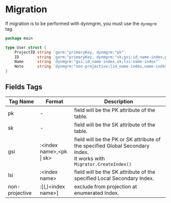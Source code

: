 # Migration

If migration is to be performed with dynmgrm, you must use the `dynmgrm` tag.

```.go
package main

type User struct {
	ProjectID string `gorm:"primaryKey, dynmgrm:"pk"`
	ID        string `gorm:"primaryKey, dynmgrm:"sk;gsi:id_name-index,pk"`
	Name      string `dynmgrm:"gsi:id_name-index,sk;lsi:name-index"`
	Note      string `dynmgrm:"non-projective:[id_name-index,name-index]"`
}
```

## Fields Tags

| Tag Name       | Format                      | Description                                                                                                              |
|----------------|-----------------------------|--------------------------------------------------------------------------------------------------------------------------|
| pk             | -                           | field will be the PK attribute of the table.                                                                             |
| sk             | -                           | field will be the SK attribute of the table.                                                                             |
| gsi            | :\<index name\>,<pk \| sk\> | field will be the PK or SK attribute of the specified Global Secondary Index.<br/>It works with `Migrator.CreateIndex()` |
| lsi            | :\<index name\>             | field will be the SK attribute of the specified Local Secondary Index.                                                   |
| non-projective | :[(,)\<index name\>]        | exclude from projection at enumerated Index.                                                                             |

